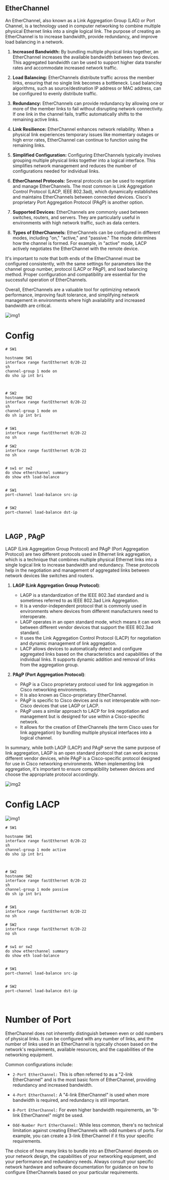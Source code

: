 ## EtherChannel

An EtherChannel, also known as a Link Aggregation Group (LAG) or Port Channel, is a technology used in computer networking to combine multiple physical Ethernet links into a single logical link. The purpose of creating an EtherChannel is to increase bandwidth, provide redundancy, and improve load balancing in a network.

1. **Increased Bandwidth:** By bundling multiple physical links together, an EtherChannel increases the available bandwidth between two devices. This aggregated bandwidth can be used to support higher data transfer rates and accommodate increased network traffic.

2. **Load Balancing:** EtherChannels distribute traffic across the member links, ensuring that no single link becomes a bottleneck. Load balancing algorithms, such as source/destination IP address or MAC address, can be configured to evenly distribute traffic.

3. **Redundancy:** EtherChannels can provide redundancy by allowing one or more of the member links to fail without disrupting network connectivity. If one link in the channel fails, traffic automatically shifts to the remaining active links.

4. **Link Resilience:** EtherChannel enhances network reliability. When a physical link experiences temporary issues like momentary outages or high error rates, EtherChannel can continue to function using the remaining links.

5. **Simplified Configuration:** Configuring EtherChannels typically involves grouping multiple physical links together into a logical interface. This simplifies network management and reduces the number of configurations needed for individual links.

6. **EtherChannel Protocols:** Several protocols can be used to negotiate and manage EtherChannels. The most common is Link Aggregation Control Protocol (LACP, IEEE 802.3ad), which dynamically establishes and maintains EtherChannels between connected devices. Cisco's proprietary Port Aggregation Protocol (PAgP) is another option.

7. **Supported Devices:** EtherChannels are commonly used between switches, routers, and servers. They are particularly useful in environments with high network traffic, such as data centers.

8. **Types of EtherChannels:** EtherChannels can be configured in different modes, including "on," "active," and "passive." The mode determines how the channel is formed. For example, in "active" mode, LACP actively negotiates the EtherChannel with the remote device.

It's important to note that both ends of the EtherChannel must be configured consistently, with the same settings for parameters like the channel group number, protocol (LACP or PAgP), and load balancing method. Proper configuration and compatibility are essential for the successful operation of EtherChannels.

Overall, EtherChannels are a valuable tool for optimizing network performance, improving fault tolerance, and simplifying network management in environments where high availability and increased bandwidth are critical.



![img1](img/1.PNG)




# Config
```
# SW1

hostname SW1
interface range fastEthernet 0/20-22
sh
channel-group 1 mode on
do sho ip int bri



# SW2
hostname SW2
interface range fastEthernet 0/20-22
sh
channel-group 1 mode on
do sh ip int bri


# SW1
interface range fastEthernet 0/20-22
no sh

# SW2
interface range fastEthernet 0/20-22
no sh


# sw1 or sw2
do show etherchannel summary
do show eth load-balance


# SW1
port-channel load-balance src-ip


# SW2
port-channel load-balance dst-ip



```


## LAGP , PAgP
LAGP (Link Aggregation Group Protocol) and PAgP (Port Aggregation Protocol) are two different protocols used in Ethernet link aggregation, which is a technique that combines multiple physical Ethernet links into a single logical link to increase bandwidth and redundancy. These protocols help in the negotiation and management of aggregated links between network devices like switches and routers.

1. **LAGP (Link Aggregation Group Protocol)**:
   - LAGP is a standardization of the IEEE 802.3ad standard and is sometimes referred to as IEEE 802.3ad Link Aggregation.
   - It is a vendor-independent protocol that is commonly used in environments where devices from different manufacturers need to interoperate.
   - LAGP operates in an open standard mode, which means it can work between different vendor devices that support the IEEE 802.3ad standard.
   - It uses the Link Aggregation Control Protocol (LACP) for negotiation and dynamic management of link aggregation.
   - LACP allows devices to automatically detect and configure aggregated links based on the characteristics and capabilities of the individual links. It supports dynamic addition and removal of links from the aggregation group.

2. **PAgP (Port Aggregation Protocol)**:
   - PAgP is a Cisco proprietary protocol used for link aggregation in Cisco networking environments.
   - It is also known as Cisco-proprietary EtherChannel.
   - PAgP is specific to Cisco devices and is not interoperable with non-Cisco devices that use LAGP or LACP.
   - PAgP uses a similar approach to LACP for link negotiation and management but is designed for use within a Cisco-specific network.
   - It allows for the creation of EtherChannels (the term Cisco uses for link aggregation) by bundling multiple physical interfaces into a logical channel.

In summary, while both LAGP (LACP) and PAgP serve the same purpose of link aggregation, LAGP is an open standard protocol that can work across different vendor devices, while PAgP is a Cisco-specific protocol designed for use in Cisco networking environments. When implementing link aggregation, it's important to ensure compatibility between devices and choose the appropriate protocol accordingly.

![img2](img/2.PNG)



# Config LACP
![img1](img/1.PNG)

```
# SW1

hostname SW1
interface range fastEthernet 0/20-22
sh
channel-group 1 mode active
do sho ip int bri



# SW2
hostname SW2
interface range fastEthernet 0/20-22
sh
channel-group 1 mode passive
do sh ip int bri


# SW1
interface range fastEthernet 0/20-22
no sh

# SW2
interface range fastEthernet 0/20-22
no sh


# sw1 or sw2
do show etherchannel summary
do show eth load-balance


# SW1
port-channel load-balance src-ip


# SW2
port-channel load-balance dst-ip



```



# Number of Port
EtherChannel does not inherently distinguish between even or odd numbers of physical links. It can be configured with any number of links, and the number of links used in an EtherChannel is typically chosen based on the network's requirements, available resources, and the capabilities of the networking equipment.

Common configurations include:

* `2-Port EtherChannel:` This is often referred to as a "2-link EtherChannel" and is the most basic form of EtherChannel, providing redundancy and increased bandwidth.

* `4-Port EtherChannel:` A "4-link EtherChannel" is used when more bandwidth is required, and redundancy is still important.

* `8-Port EtherChannel:` For even higher bandwidth requirements, an "8-link EtherChannel" might be used.

* `Odd-Number Port EtherChannel:` While less common, there's no technical limitation against creating EtherChannels with odd numbers of ports. For example, you can create a 3-link EtherChannel if it fits your specific requirements.

The choice of how many links to bundle into an EtherChannel depends on your network design, the capabilities of your networking equipment, and your performance and redundancy needs. Always consult your specific network hardware and software documentation for guidance on how to configure EtherChannels based on your particular requirements.